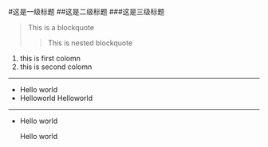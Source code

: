 #这是一级标题
##这是二级标题
###这是三级标题

>This is a blockquote
>> This is nested blockquote

1. this is first colomn
1. this is second colomn

---

* Hello world
*	Helloworld
Helloworld

********
+  Hello world

	Hello world
